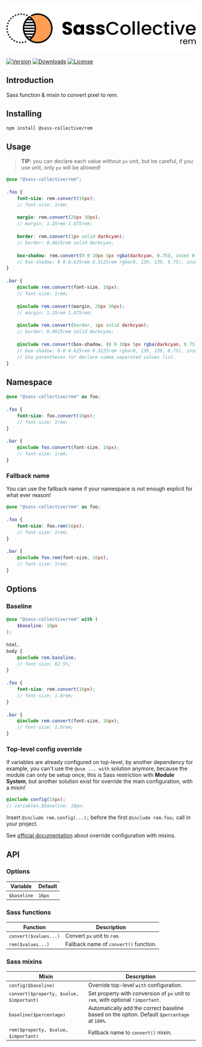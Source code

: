 <div align="center">

![Sass Rem](.github/logo.svg)

</div>

[![Version](https://flat.badgen.net/npm/v/@sass-collective/rem)](https://www.npmjs.com/package/@sass-collective/rem)
[![Downloads](https://flat.badgen.net/npm/dt/@sass-collective/rem)](https://www.npmjs.com/package/@sass-collective/rem)
[![License](https://flat.badgen.net/npm/license/@sass-collective/rem)](https://www.npmjs.com/package/@sass-collective/rem)

## Introduction

Sass function & mixin to convert pixel to rem.

## Installing

```shell
npm install @sass-collective/rem
```

## Usage

> **TIP:** you can declare each value without `px` unit, but be careful, if you use unit, only `px` will be allowed!

```scss
@use "@sass-collective/rem";

.foo {
    font-size: rem.convert(16px);
    // font-size: 1rem;
    
    margin: rem.convert(20px 30px);
    // margin: 1.25rem 1.875rem;
    
    border: rem.convert(1px solid darkcyan);
    // border: 0.0625rem solid darkcyan;
    
    box-shadow: rem.convert(0 0 10px 5px rgba(darkcyan, 0.75), inset 0 0 10px 5px rgba(darkcyan, 0.75));
    // box-shadow: 0 0 0.625rem 0.3125rem rgba(0, 139, 139, 0.75), inset 0 0 0.625rem 0.3125rem rgba(0, 139, 139, 0.75);
}

.bar {
    @include rem.convert(font-size, 16px);
    // font-size: 1rem;
    
    @include rem.convert(margin, 20px 30px);
    // margin: 1.25rem 1.875rem;
    
    @include rem.convert(border, 1px solid darkcyan);
    // border: 0.0625rem solid darkcyan;
    
    @include rem.convert(box-shadow, (0 0 10px 5px rgba(darkcyan, 0.75), inset 0 0 10px 5px rgba(darkcyan, 0.75)));
    // box-shadow: 0 0 0.625rem 0.3125rem rgba(0, 139, 139, 0.75), inset 0 0 0.625rem 0.3125rem rgba(0, 139, 139, 0.75);
    // Use parentheses for declare comma separated values list.
}
```

## Namespace

```scss
@use "@sass-collective/rem" as foo;

.foo {
    font-size: foo.convert(16px);
    // font-size: 1rem;
}

.bar {
    @include foo.convert(font-size, 16px);
    // font-size: 1rem;
}
```

### Fallback name

You can use the fallback name if your namespace is not enough explicit for what ever reason!

```scss
@use "@sass-collective/rem" as foo;

.foo {
    font-size: foo.rem(16px);
    // font-size: 1rem;
}

.bar {
    @include foo.rem(font-size, 16px);
    // font-size: 1rem;
}
```

## Options

### Baseline

```scss
@use "@sass-collective/rem" with (
    $baseline: 10px
);

html,
body {
    @include rem.baseline;
    // font-size: 62.5%;
}

.foo {
    font-size: rem.convert(16px);
    // font-size: 1.6rem;
}

.bar {
    @include rem.convert(font-size, 16px);
    // font-size: 1.6rem;
}
```

### Top-level config override

If variables are already configured on top-level, by another dependency for example, you can't use the `@use ... with`
solution anymore, because the module can only be setup once, this is Sass restriction with **Module System**, but
another solution exist for override the main configuration, with a mixin!

```scss
@include config(10px);
// variables.$baseline: 10px;
```

Insert `@include rem.config(...);` before the first `@include rem.foo;` call in your project.

See [official documentation](https://sass-lang.com/documentation/at-rules/use#with-mixins) about override configuration
with mixins.

## API

### Options

| Variable    | Default |
|-------------|---------|
| `$baseline` | `16px`  |

### Sass functions

| Function              | Description                            |
|-----------------------|----------------------------------------|
| `convert($values...)` | Convert `px` unit to `rem`.            |
| `rem($values...)`     | Fallback name of `convert()` function. |

### Sass mixins

| Mixin                                    | Description                                                                                  |
|------------------------------------------|----------------------------------------------------------------------------------------------|
| `config($baseline)`                      | Override top-level `with` configuration.                                                     |
| `convert($property, $value, $important)` | Set property with conversion of `px` unit to `rem`, with optional `!important`.              |
| `baseline($percentage)`                  | Automatically add the correct baseline based on the option. Default `$percentage` at `100%`. |
| `rem($property, $value, $important)`     | Fallback name to `convert()` mixin.                                                          |
